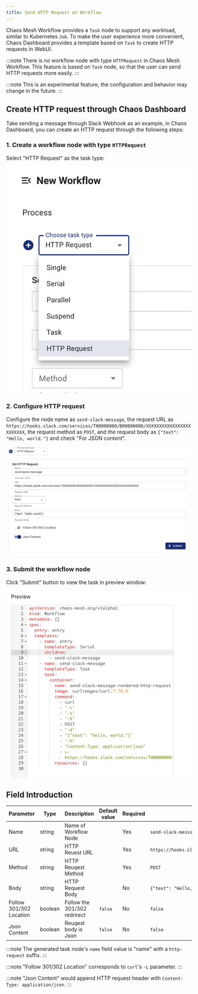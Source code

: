 ```yaml
---
title: Send HTTP Request on Workflow
---
```


Chaos Mesh Workflow provides a `Task` node to support any workload, similar to Kubernetes `Job`. To make the user experience more convenient, Chaos Dashboard provides a template based on `Task` to create HTTP requests in WebUI.

:::note There is no workflow node with type `HTTPRequest` in Chaos Mesh Workflow. This feature is based on `Task` node, so that the user can send HTTP requests more easily. :::

:::note This is an experimental feature, the configuration and behavior may change in the future. :::

## Create HTTP request through Chaos Dashboard

Take sending a message through Slack Webhook as an example, in Chaos Dashboard, you can create an HTTP request through the following steps:

### 1. Create a workflow node with type `HTTPRequest`

Select "HTTP Request" as the task type:

![create-http-request-workflow-node](img/create-http-request-workflow-node.png)

### 2. Configure HTTP request

Configure the node name as `send-slack-message`, the request URL as `https://hooks.slack.com/services/T00000000/B00000000/XXXXXXXXXXXXXXXXXXXXXXXX`, the request method as `POST`, and the request body as `{"text": "Hello, world."}` and check "For JSON content".

![configure-http-request-workflow-node](img/configure-http-request-workflow-node.png)

### 3. Submit the workflow node

Click "Submit" button to view the task in preview window:

![http-request-task-node-preview](img/http-request-task-node-preview.png)

## Field Introduction

| Parameter | Type | Description | Default value | Required | Example |
| --- | --- | --- | --- | --- | --- |
| Name | string | Name of Workflow Node |  | Yes | `send-slack-message` |
| URL | string | HTTP Reuest URL |  | Yes | `https://hooks.slack.com/services/T00000000/B00000000/XXXXXXXXXXXXXXXXXXXXXXXX` |
| Method | string | HTTP Reuqest Method |  | Yes | `POST` |
| Body | string | HTTP Request Body |  | No | `{"text": "Hello, world."}` |
| Follow 301/302 Location | boolean | Follow the 301/302 redrirect | `false` | No | `false` |
| Json Content | boolean | Reuqest body is Json | `false` | No | `false` |

:::note The generated task node's `name` field value is "name" with a `http-request` suffix. :::

:::note "Follow 301/302 Location" corresponds to `curl`'s `-L` parameter. :::

:::note "Json Content" would append HTTP request header with `Content-Type: application/json`. :::
